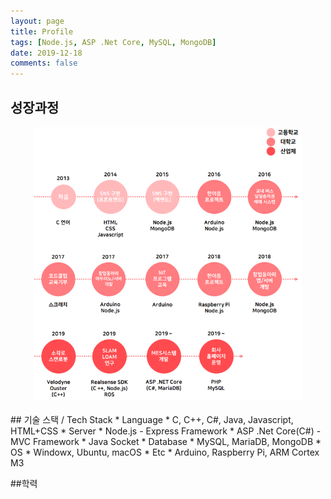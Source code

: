 ```yaml
---
layout: page
title: Profile
tags: [Node.js, ASP .Net Core, MySQL, MongoDB]
date: 2019-12-18
comments: false
---
```

    

## 성장과정
<div style="padding-left: 4vw;padding-right: 4vw;">
<img src="../assets/img/Life.png">
</div>

<br />
## 기술 스택 / Tech Stack
* Language
    * C, C++, C#, Java, Javascript, HTML+CSS
* Server
    * Node.js - Express Framework
    * ASP .Net Core(C#) - MVC Framework
    * Java Socket
* Database
    * MySQL, MariaDB, MongoDB
* OS
    * Windowx, Ubuntu, macOS
* Etc
    * Arduino, Raspberry Pi, ARM Cortex M3

<br />

##학력
